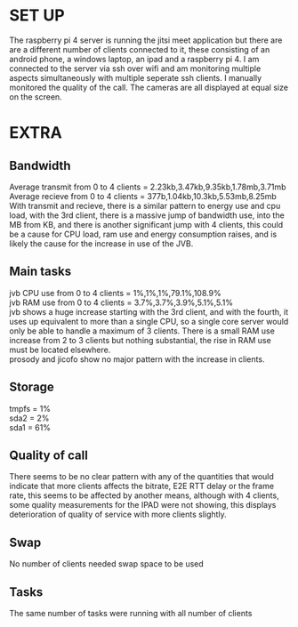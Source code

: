 # SET UP
The raspberry pi 4 server is running the jitsi meet application but there are are a different number of clients connected to it, these consisting of an android phone, a windows laptop, an ipad and a raspberry pi 4. I am connected to the server via ssh over wifi and am monitoring multiple aspects simultaneously with multiple seperate ssh clients. I manually monitored the quality of the call. The cameras are all displayed at equal size on the screen.
# EXTRA
## Bandwidth
Average transmit from 0 to 4 clients = 2.23kb,3.47kb,9.35kb,1.78mb,3.71mb  
Average recieve from 0 to 4 clients = 377b,1.04kb,10.3kb,5.53mb,8.25mb  
With transmit and recieve, there is a similar pattern to energy use and cpu load, with the 3rd client, there is a massive jump of bandwidth use, into the MB from KB, and there is another significant jump with 4 clients, this could be a cause for CPU load, ram use and energy consumption raises, and is likely the cause for the increase in use of the JVB.
## Main tasks
jvb CPU use from 0 to 4 clients = 1%,1%,1%,79.1%,108.9%  
jvb RAM use from 0 to 4 clients = 3.7%,3.7%,3.9%,5.1%,5.1%  
jvb shows a huge increase starting with the 3rd client, and with the fourth, it uses up equivalent to more than a single CPU, so a single core server would only be able to handle a maximum of 3 clients. There is a small RAM use increase from 2 to 3 clients but nothing substantial, the rise in RAM use must be located elsewhere.  
prosody and jicofo show no major pattern with the increase in clients.
## Storage
tmpfs = 1%   
sda2 = 2%  
sda1 = 61%  
## Quality of call
There seems to be no clear pattern with any of the quantities that would indicate that more clients affects the bitrate, E2E RTT delay or the frame rate, this seems to be affected by another means, although with 4 clients, some quality measurements for the IPAD were not showing, this displays deterioration of quality of service with more clients slightly.
## Swap
No number of clients needed swap space to be used
## Tasks
The same number of tasks were running with all number of clients
